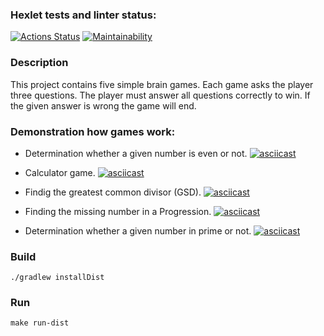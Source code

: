 ### Hexlet tests and linter status:
[![Actions Status](https://github.com/maximl93/java-project-61/actions/workflows/hexlet-check.yml/badge.svg)](https://github.com/maximl93/java-project-61/actions)
[![Maintainability](https://api.codeclimate.com/v1/badges/ae2af39585d0def60ad1/maintainability)](https://codeclimate.com/github/maximl93/java-project-61/maintainability)

### Description
This project contains five simple brain games.
Each game asks the player three questions. The player must answer all questions correctly to win.
If the given answer is wrong the game will end.

### Demonstration how games work:

  - Determination whether a given number is even or not.
    [![asciicast](https://asciinema.org/a/foOvIIXfozfxvvsGBMUOs0pOV.svg)](https://asciinema.org/a/foOvIIXfozfxvvsGBMUOs0pOV)

  - Calculator game.
    [![asciicast](https://asciinema.org/a/pkQiAP1RNjZm7QFPkffy9CTTO.svg)](https://asciinema.org/a/pkQiAP1RNjZm7QFPkffy9CTTO)
  
  - Findig the greatest common divisor (GSD).
    [![asciicast](https://asciinema.org/a/4XShQR9krofhNpa0oyQxuKDnH.svg)](https://asciinema.org/a/4XShQR9krofhNpa0oyQxuKDnH)
  
  - Finding the missing number in a Progression.
    [![asciicast](https://asciinema.org/a/OWlIO6NAQM0lujQAlEIQmeish.svg)](https://asciinema.org/a/OWlIO6NAQM0lujQAlEIQmeish)
  
  - Determination whether a given number in prime or not.
    [![asciicast](https://asciinema.org/a/OWlIO6NAQM0lujQAlEIQmeish.svg)](https://asciinema.org/a/OWlIO6NAQM0lujQAlEIQmeish)

### Build
```shell
./gradlew installDist
```

### Run
```shell
make run-dist
```
